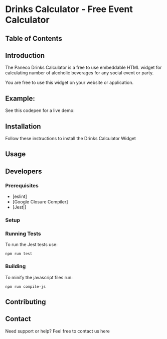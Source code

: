 # Drinks Calculator - Free Event Calculator

## Table of Contents

## Introduction
The Paneco Drinks Calculator is a free to use embeddable HTML widget for calculating number of alcoholic beverages for any social event or party.

You are free to use this widget on your website or application.

## Example:
See this codepen for a live demo:

## Installation
Follow these instructions to install the Drinks Calculator Widget

## Usage

## Developers
### Prerequisites
* [eslint]
* [Google Closure Compiler]
* [Jest|]

### Setup

### Running Tests
To run the Jest tests use:
```
npm run test
```

### Building
To minify the javascript files run:
```
npm run compile-js
```


## Contributing

## Contact
Need support or help? Feel free to contact us here


